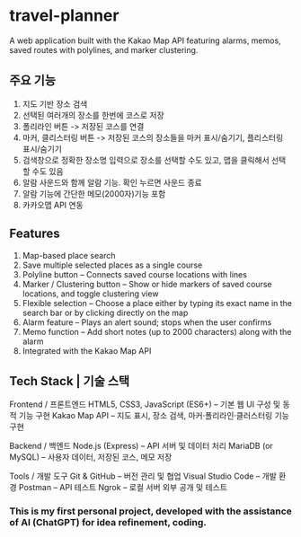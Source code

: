 # travel-planner
A web application built with the Kakao Map API featuring alarms, memos, saved routes with polylines, and marker clustering.

## 주요 기능
1. 지도 기반 장소 검색
2. 선택된 여러개의 장소를 한번에 코스로 저장
3. 폴리라인 버튼 -> 저장된 코스를 연결
4. 마커, 클리스터링 버튼 -> 저장된 코스의 장소들을 마커 표시/숨기기, 플리스터링 표시/숨기기
5. 검색창으로 정확한 장소명 입력으로 장소를 선택할 수도 있고, 맵을 클릭해서 선택할 수도 있음
6. 알람 사운드와 함께 알람 기능. 확인 누르면 사운드 종료
7. 알람 기능에 간단한 메모(2000자)기능 포함
8. 카카오맵 API 연동

## Features
1. Map-based place search
2. Save multiple selected places as a single course
3. Polyline button – Connects saved course locations with lines
4. Marker / Clustering button – Show or hide markers of saved course locations, and toggle clustering view
5. Flexible selection – Choose a place either by typing its exact name in the search bar or by clicking directly on the map
6. Alarm feature – Plays an alert sound; stops when the user confirms
7. Memo function – Add short notes (up to 2000 characters) along with the alarm
8. Integrated with the Kakao Map API


## Tech Stack | 기술 스택
Frontend / 프론트엔드
HTML5, CSS3, JavaScript (ES6+) – 기본 웹 UI 구성 및 동적 기능 구현
Kakao Map API – 지도 표시, 장소 검색, 마커·폴리라인·클러스터링 기능 구현

Backend / 백엔드
Node.js (Express) – API 서버 및 데이터 처리
MariaDB (or MySQL) – 사용자 데이터, 저장된 코스, 메모 저장

Tools / 개발 도구
Git & GitHub – 버전 관리 및 협업
Visual Studio Code – 개발 환경
Postman – API 테스트
Ngrok – 로컬 서버 외부 공개 및 테스트


### This is my first personal project, developed with the assistance of AI (ChatGPT) for idea refinement, coding.
